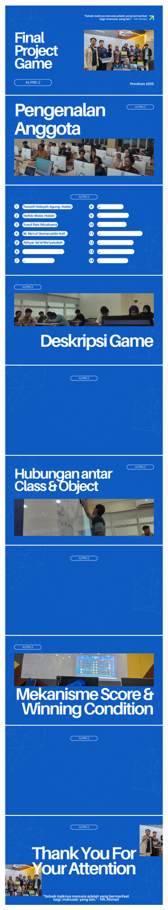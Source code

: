 ![](ppt/1.png)
![](ppt/2.png)
![](ppt/3.png)
![](ppt/4.png)
![](ppt/5.png)
![](ppt/6.png)
![](ppt/7.png)
![](ppt/8.png)
![](ppt/9.png)
![](ppt/10.png)
